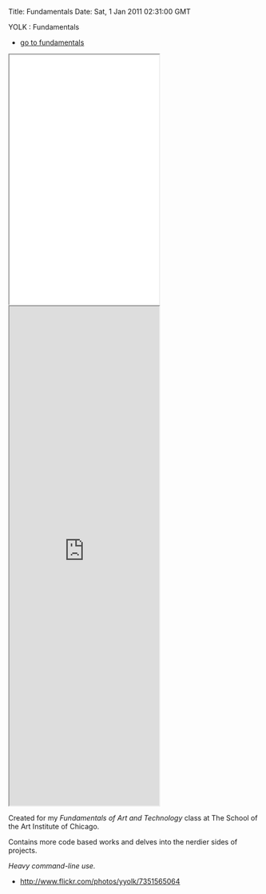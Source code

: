 Title: Fundamentals
Date: Sat, 1 Jan 2011 02:31:00 GMT

YOLK : Fundamentals

- [go to fundamentals](http://fundamentals.yolk.cc)

<iframe src="fundamentals/banner.html" height="500"></iframe>

<iframe src="http://fundamentals.yolk.cc" height="1000"></iframe>

Created for my _Fundamentals of Art and Technology_ class at The School of the
Art Institute of Chicago.

Contains more code based works and delves into the nerdier sides of projects.

_Heavy command-line use._

- http://www.flickr.com/photos/yyolk/7351565064
